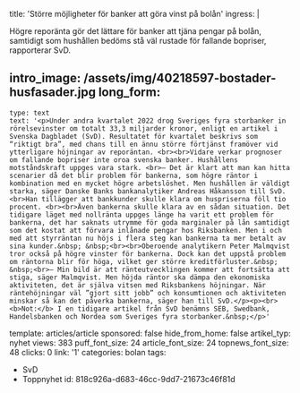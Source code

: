title: 'Större möjligheter för banker att göra vinst på bolån'
ingress: |
  <p>Högre reporänta gör det lättare för banker att tjäna pengar på bolån, samtidigt som hushållen bedöms stå väl rustade för fallande bopriser, rapporterar SvD.
  </p>
  
intro_image: /assets/img/40218597-bostader-husfasader.jpg
long_form:
  -
    type: text
    text: '<p>Under andra kvartalet 2022 drog Sveriges fyra storbanker in rörelsevinster om totalt 33,3 miljarder kronor, enligt en artikel i Svenska Dagbladet (SvD). Resultatet för kvartalet beskrivs som “riktigt bra”, med chans till en ännu större förtjänst framöver vid ytterligare höjningar av reporäntan. <br><br>Vidare verkar prognoser om fallande bopriser inte oroa svenska banker. Hushållens motståndskraft uppges vara stark. <br>– Det är klart att man kan hitta scenarier då det blir problem för bankerna, som högre räntor i kombination med en mycket högre arbetslöshet. Men hushållen är väldigt starka, säger Danske Banks bankanalytiker Andreas Håkansson till SvD.<br>Han tillägger att bankkunder skulle klara om huspriserna föll tio procent. <br><br>Även bankerna skulle klara av en sådan situation. Det tidigare läget med nollränta uppges länge ha varit ett problem för bankerna, det har saknats utrymme för goda marginaler på lån samtidigt som det kostat att förvara inlånade pengar hos Riksbanken. Men i och med att styrräntan nu höjs i flera steg kan bankerna ta mer betalt av sina kunder.&nbsp; &nbsp;<br><br>Oberoende analytikern Peter Malmqvist tror också på högre vinster för bankerna. Dock kan det uppstå problem om räntorna blir för höga, vilket ger större kreditförluster.&nbsp; &nbsp;<br>– Min bild är att ränteutvecklingen kommer att fortsätta att stiga, säger Malmqvist. Men höjda räntor ska dämpa den ekonomiska aktiviteten, det är själva vitsen med Riksbankens höjningar. När räntehöjningar väl ”gjort sitt jobb” och konsumtionen och aktiviteten minskar så kan det påverka bankerna, säger han till SvD.</p><p><br><b>Not:</b> I en tidigare artikel från SvD benämns SEB, Swedbank, Handelsbanken och Nordea som Sveriges fyra storbanker.&nbsp;</p>'
template: articles/article
sponsored: false
hide_from_home: false
artikel_typ: nyhet
views: 383
puff_font_size: 24
article_font_size: 24
topnews_font_size: 48
clicks: 0
link: '1'
categories: bolan
tags:
  - SvD
  - Toppnyhet
id: 818c926a-d683-46cc-9dd7-21673c46f81d
